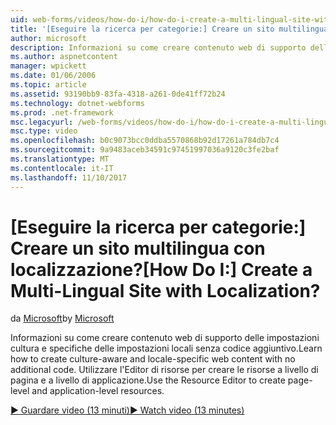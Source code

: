 ```yaml
---
uid: web-forms/videos/how-do-i/how-do-i-create-a-multi-lingual-site-with-localization
title: '[Eseguire la ricerca per categorie:] Creare un sito multilingua con localizzazione? | Microsoft Docs'
author: microsoft
description: Informazioni su come creare contenuto web di supporto delle impostazioni cultura e specifiche delle impostazioni locali senza codice aggiuntivo. Utilizzare l'Editor risorse per creare a livello di pagina e a livello di applicazione...
ms.author: aspnetcontent
manager: wpickett
ms.date: 01/06/2006
ms.topic: article
ms.assetid: 93190bb9-83fa-4318-a261-0de41ff72b24
ms.technology: dotnet-webforms
ms.prod: .net-framework
msc.legacyurl: /web-forms/videos/how-do-i/how-do-i-create-a-multi-lingual-site-with-localization
msc.type: video
ms.openlocfilehash: b0c9073bcc0ddba5570868b92d17261a784db7c4
ms.sourcegitcommit: 9a9483aceb34591c97451997036a9120c3fe2baf
ms.translationtype: MT
ms.contentlocale: it-IT
ms.lasthandoff: 11/10/2017
---
```

<a name="how-do-i-create-a-multi-lingual-site-with-localization"></a><span data-ttu-id="71cb6-105">[Eseguire la ricerca per categorie:] Creare un sito multilingua con localizzazione?</span><span class="sxs-lookup"><span data-stu-id="71cb6-105">[How Do I:] Create a Multi-Lingual Site with Localization?</span></span>
====================
<span data-ttu-id="71cb6-106">da [Microsoft](https://github.com/microsoft)</span><span class="sxs-lookup"><span data-stu-id="71cb6-106">by [Microsoft](https://github.com/microsoft)</span></span>

<span data-ttu-id="71cb6-107">Informazioni su come creare contenuto web di supporto delle impostazioni cultura e specifiche delle impostazioni locali senza codice aggiuntivo.</span><span class="sxs-lookup"><span data-stu-id="71cb6-107">Learn how to create culture-aware and locale-specific web content with no additional code.</span></span> <span data-ttu-id="71cb6-108">Utilizzare l'Editor di risorse per creare le risorse a livello di pagina e a livello di applicazione.</span><span class="sxs-lookup"><span data-stu-id="71cb6-108">Use the Resource Editor to create page-level and application-level resources.</span></span>

[<span data-ttu-id="71cb6-109">&#9654; Guardare video (13 minuti)</span><span class="sxs-lookup"><span data-stu-id="71cb6-109">&#9654; Watch video (13 minutes)</span></span>](https://channel9.msdn.com/Blogs/ASP-NET-Site-Videos/how-do-i-create-a-multi-lingual-site-with-localization)

